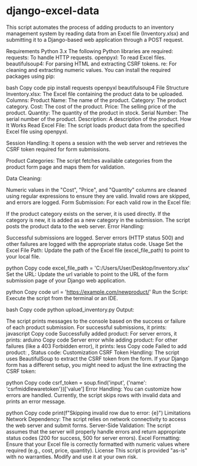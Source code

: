 # django-excel-data


This script automates the process of adding products to an inventory management system by reading data from an Excel file (Inventory.xlsx) and submitting it to a Django-based web application through a POST request.

Requirements
Python 3.x
The following Python libraries are required:
requests: To handle HTTP requests.
openpyxl: To read Excel files.
beautifulsoup4: For parsing HTML and extracting CSRF tokens.
re: For cleaning and extracting numeric values.
You can install the required packages using pip:

bash
Copy code
pip install requests openpyxl beautifulsoup4
File Structure
Inventory.xlsx: The Excel file containing the product data to be uploaded.
Columns:
Product Name: The name of the product.
Category: The product category.
Cost: The cost of the product.
Price: The selling price of the product.
Quantity: The quantity of the product in stock.
Serial Number: The serial number of the product.
Description: A description of the product.
How It Works
Read Excel File: The script loads product data from the specified Excel file using openpyxl.

Session Handling: It opens a session with the web server and retrieves the CSRF token required for form submissions.

Product Categories: The script fetches available categories from the product form page and maps them for validation.

Data Cleaning:

Numeric values in the "Cost", "Price", and "Quantity" columns are cleaned using regular expressions to ensure they are valid.
Invalid rows are skipped, and errors are logged.
Form Submission: For each valid row in the Excel file:

If the product category exists on the server, it is used directly.
If the category is new, it is added as a new category in the submission.
The script posts the product data to the web server.
Error Handling:

Successful submissions are logged.
Server errors (HTTP status 500) and other failures are logged with the appropriate status code.
Usage
Set the Excel File Path: Update the path of the Excel file (excel_file_path) to point to your local file.

python
Copy code
excel_file_path = 'C:/Users/User/Desktop/Inventory.xlsx'
Set the URL: Update the url variable to point to the URL of the form submission page of your Django web application.

python
Copy code
url = 'https://example.com/newproduct/'
Run the Script: Execute the script from the terminal or an IDE.

bash
Copy code
python upload_inventory.py
Output:

The script prints messages to the console based on the success or failure of each product submission.
For successful submissions, it prints:
javascript
Copy code
Successfully added product: <Product Name>
For server errors, it prints:
arduino
Copy code
Server error while adding product: <Product Name>
For other failures (like a 403 Forbidden error), it prints:
less
Copy code
Failed to add product: <Product Name>, Status code: <Status Code>
Customization
CSRF Token Handling: The script uses BeautifulSoup to extract the CSRF token from the form. If your Django form has a different setup, you might need to adjust the line extracting the CSRF token:

python
Copy code
csrf_token = soup.find('input', {'name': 'csrfmiddlewaretoken'})['value']
Error Handling: You can customize how errors are handled. Currently, the script skips rows with invalid data and prints an error message.

python
Copy code
print(f"Skipping invalid row due to error: {e}")
Limitations
Network Dependency: The script relies on network connectivity to access the web server and submit forms.
Server-Side Validation: The script assumes that the server will properly handle errors and return appropriate status codes (200 for success, 500 for server errors).
Excel Formatting: Ensure that your Excel file is correctly formatted with numeric values where required (e.g., cost, price, quantity).
License
This script is provided "as-is" with no warranties. Modify and use it at your own risk.
